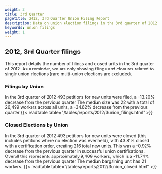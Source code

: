 ```yaml
---
weight: 3
title: 3rd Quarter
pagetitle: 2012, 3rd Quarter Union Filing Report
description: Data on union election filings in the 3rd quarter of 2012
keywords: union filings
weight: 1
---
```


## 2012, 3rd Quarter filings

This report details the number of filings and closed units in the 3rd quarter of 2012. As a reminder, we are only showing filings and closures related to single union elections (rare multi-union elections are excluded).

### Filings by Union
In the 3rd quarter of 2012 493 petitions for new units were filed, a -13.20% decrease from the previous quarter The median size was 22 with a total of 26,499 workers across all units, a -34.62% decrease from the previous quarter
{{< readtable table="/tables/reports/2012/3union_filings.html" >}}

### Closed Elections by Union
In the 3rd quarter of 2012 493 petitions for new units were closed (this includes petitions where no election was ever held), with 43.81% closed with a certification order, creating 216 total new units. This was a -0.92% decrease from the previous quarter in successful union certifications. Overall this represents approximately 9,409 workers, which is a -11.74% decrease from the previous quarter The median bargaining unit has 21 workers.
{{< readtable table="/tables/reports/2012/3union_closed.html" >}}
